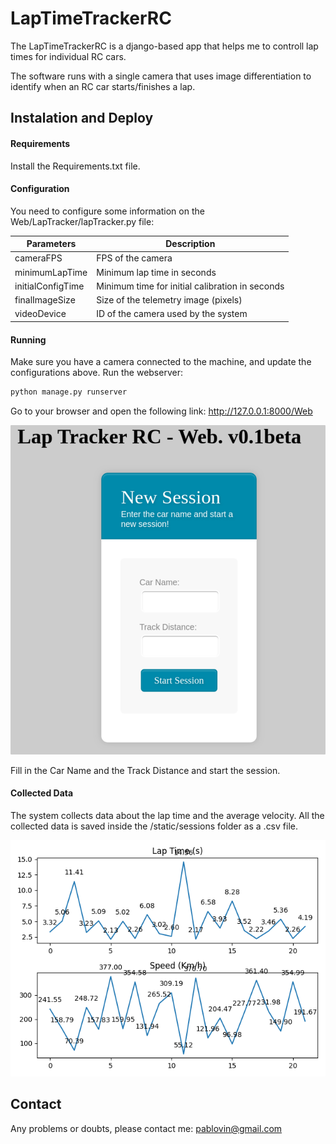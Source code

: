 # LapTimeTrackerRC
The LapTimeTrackerRC is a django-based app that helps me to controll lap times for individual RC cars.

The software runs with a single camera that uses image differentiation to identify
when an RC car starts/finishes a lap.


## Instalation and Deploy

#### Requirements
Install the Requirements.txt file.

#### Configuration
You need to configure some information on the Web/LapTracker/lapTracker.py file:

| Parameters | Description |
| ------------- | ------------- |
| cameraFPS  | FPS of the camera  |
| minimumLapTime  | Minimum lap time in seconds |
| initialConfigTime  | Minimum time for initial calibration in seconds  |
| finalImageSize  | Size of the telemetry image (pixels)  |
| videoDevice  | ID of the camera used by the system  |

#### Running

Make sure you have a camera connected to the machine, and update the configurations above.
Run the webserver:

```python
python manage.py runserver
```

Go to your browser and open the following link: http://127.0.0.1:8000/Web

![Main Page](gitImages/index.png)

Fill in the Car Name and the Track Distance and start the session.


#### Collected Data

The system collects data about the lap time and the average velocity. All the collected data is saved inside the /static/sessions folder as a .csv file. 

![Telemetry](gitImages/telemetry.png)


## Contact

Any problems or doubts, please contact me: pablovin@gmail.com